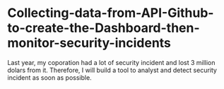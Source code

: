 # Collecting-data-from-API-Github-to-create-the-Dashboard-then-monitor-security-incidents
Last year, my coporation had a lot of security incident and lost 3 million dolars from it. Therefore, I will build a tool to analyst and detect security incident as soon as possible. 
